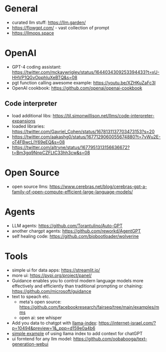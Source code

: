 # General
* curated llm stuff: https://llm.garden/
* https://flowgpt.com/ - vast collection of prompt
* https://llmops.space

# OpenAI
* GPT-4 coding assistant: https://twitter.com/mckaywrigley/status/1644034309253394433?t=xU-HHVP1QGvOpphIuXeBTQ&s=08
* pgt function calling awesome example: https://youtu.be/XZHKuZaFc3I
* OpenAI cookbook: https://github.com/openai/openai-cookbook

## Code interpreter
* load additional libs: https://til.simonwillison.net/llms/code-interpreter-expansions
* loaded libraries: https://twitter.com/Gavriel_Cohen/status/1678131137703473153?s=20
* https://twitter.com/aakashg0/status/1677129060055674880?t=7vWu2E-oT4FBwcLIY69eEQ&s=08
* https://twitter.com/altryne/status/1677951313156636672?t=Bm3gq9NnpCZFLtC33hh3cw&s=08

# Open Source
* open source llms: https://www.cerebras.net/blog/cerebras-gpt-a-family-of-open-compute-efficient-large-language-models/

# Agents
* LLM agents: https://github.com/Torantulino/Auto-GPT
* another chargpt agents: https://github.com/reworkd/AgentGPT
* self healing code: https://github.com/biobootloader/wolverine

# Tools
* simple ui for data apps: https://streamlit.io/
* more ui: https://pypi.org/project/panel/
* Guidance enables you to control modern language models more effectively and efficiently than traditional prompting or chaining: https://github.com/microsoft/guidance
* text to speach etc.
  * meta's open source: https://github.com/facebookresearch/fairseq/tree/main/examples/mms
  * open ai: see whisper
* Add you data to chatgpt with [llama-index](https://github.com/jerryjliu/llama_index): https://internet-israel.com/?p=10494&preview=1&_ppp=d159e0a4b6
* [simple example](https://internet-israel.com/%d7%a4%d7%99%d7%aa%d7%95%d7%97-%d7%90%d7%99%d7%a0%d7%98%d7%a8%d7%a0%d7%98/%d7%a1%d7%a4%d7%a8%d7%99%d7%95%d7%aa-%d7%95%d7%9e%d7%95%d7%93%d7%95%d7%9c%d7%99%d7%9d/%d7%94%d7%95%d7%a1%d7%a4%d7%aa-%d7%99%d7%93%d7%a2-%d7%97%d7%93%d7%a9-%d7%9c-gpt-%d7%a2%d7%9d-llama-index/) of using llama index to add context for chatGPT
* ui forntend for any llm model: https://github.com/oobabooga/text-generation-webui
